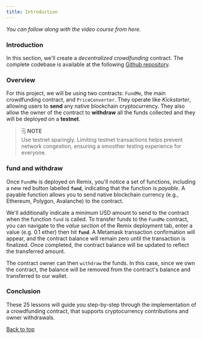 ```yaml
---
title: Introduction
---
```


_You can follow along with the video course from here._

<a name="top"></a>
### Introduction
In this section, we'll create a *decentralized crowdfunding* contract. The complete codebase is available at the following [Github repository](https://github.com/Cyfrin/remix-fund-me-f23).

### Overview
For this project, we will be using two contracts: `FundMe`, the main crowdfunding contract, and `PriceConverter`. They operate like *Kickstarter*, allowing users to **send** any native blockchain cryptocurrency. They also allow the owner of the contract to **withdraw** all the funds collected and they will be deployed on a **testnet**. 

> 🗒️ **NOTE** <br>
> Use testnet sparingly. Limiting testnet transactions helps prevent network congestion, ensuring a smoother testing experience for everyone.

### fund and withdraw
Once `FundMe` is deployed on Remix, you'll notice a set of functions, including a new red button labelled **`fund`**, indicating that the function is *payable*. A payable function allows you to send native blockchain currency (e.g., Ethereum, Polygon, Avalanche) to the contract.

We'll additionally indicate a minimum USD amount to send to the contract when the function `fund` is called. To transfer funds to the `FundMe` contract, you can navigate to the *value section* of the Remix deployment tab, enter a value (e.g. 0.1 ether) then hit **`fund`**. A Metamask transaction confirmation will appear, and the contract balance will remain zero until the transaction is finalized. Once completed, the contract balance will be updated to reflect the transferred amount. 

The contract owner can then `withdraw` the funds. In this case, since we own the contract, the balance will be removed from the contract's balance and transferred to our wallet.
 
### Conclusion
These 25 lessons will guide you step-by-step through the implementation of a crowdfunding contract, that supports cryptocurrency contributions and owner withdrawals.

[Back to top](#top)